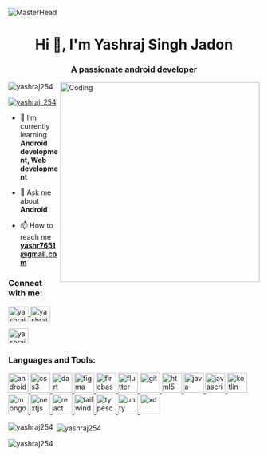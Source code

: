 ![MasterHead](https://1.bp.blogspot.com/-7A4WynwLsMw/XbBpCXG8fHI/AAAAAAAAMt4/uOa1bpLskYgrwGbllhSu2SDj_Mig8SXJQCLcBGAsYHQ/s1600/2000_600px.gif)
<h1 align="center">Hi 👋, I'm Yashraj Singh Jadon</h1>
<h3 align="center">A passionate android developer</h3>
<img align="right" alt="Coding" width="400" src="https://cdn.dribbble.com/users/1162077/screenshots/3848914/programmer.gif">
<p align="left"> <img src="https://komarev.com/ghpvc/?username=yashraj254&label=Profile%20views&color=0e75b6&style=flat" alt="yashraj254" /> </p>

<p align="left"> <a href="https://twitter.com/yashraj_254" target="blank"><img src="https://img.shields.io/twitter/follow/yashraj_254?logo=twitter&style=for-the-badge" alt="yashraj_254" /></a> </p>

- 🌱 I’m currently learning **Android development, Web development**

- 💬 Ask me about **Android**

- 📫 How to reach me **yashr7651@gmail.com**

<h3 align="left">Connect with me:</h3>
<p align="left">
  
<a href="https://twitter.com/yashraj_254" target="blank">
<img align="center" src="https://upload.wikimedia.org/wikipedia/commons/thumb/6/6f/Logo_of_Twitter.svg/1200px-Logo_of_Twitter.svg.png" alt="yashraj_254" height="30" width="40" />
</a>
  
<a href="https://linkedin.com/in/https://www.linkedin.com/in/yashraj-singh-47734b179/" target="blank">
<img align="center" src="https://img.freepik.com/free-icon/linkedin_318-187585.jpg" alt="yashraj-singh-47734b179" height="30" width="40" />
</a>

<a href="https://www.hackerrank.com/yashraj254" target="blank"><img align="center" src="https://upload.wikimedia.org/wikipedia/commons/thumb/4/40/HackerRank_Icon-1000px.png/800px-HackerRank_Icon-1000px.png" alt="yashraj254" height="30" width="40" /></a>

</p>

<h3 align="left">Languages and Tools:</h3>
<p align="left">
  
<a href="https://developer.android.com" target="_blank" rel="noreferrer"> 
<img src="https://cdn-icons-png.flaticon.com/512/888/888839.png? w=740&t=st=1690241783~exp=1690242383~hmac=438763fe1eddbe180c9180e12ef808f6d35c17126bd395c2870009faecf9fb48" alt="android" width="40" height="40"/>
</a>
  
<a href="https://www.w3schools.com/css/" target="_blank" rel="noreferrer"> 
<img src="https://cdn-icons-png.flaticon.com/512/888/888847.png?w=740&t=st=1690241903~exp=1690242503~hmac=8b9bddfdad043771e8564f689109ebac5fc4e5e7786ecd23b2a91549d752da1c" alt="css3" width="40" height="40"/> 
</a> 
  
<a href="https://dart.dev" target="_blank" rel="noreferrer"> 
<img src="https://www.vectorlogo.zone/logos/dartlang/dartlang-icon.svg" alt="dart" width="40" height="40"/> 
</a> 

<a href="https://www.figma.com/" target="_blank" rel="noreferrer"> 
<img src="https://www.vectorlogo.zone/logos/figma/figma-icon.svg" alt="figma" width="40" height="40"/> 
</a> 

<a href="https://firebase.google.com/" target="_blank" rel="noreferrer"> 
<img src="https://www.vectorlogo.zone/logos/firebase/firebase-icon.svg" alt="firebase" width="40" height="40"/> 
</a> 

<a href="https://flutter.dev" target="_blank" rel="noreferrer"> 
<img src="https://www.vectorlogo.zone/logos/flutterio/flutterio-icon.svg" alt="flutter" width="40" height="40"/> 
</a> 

<a href="https://git-scm.com/" target="_blank" rel="noreferrer"> 
<img src="https://www.vectorlogo.zone/logos/git-scm/git-scm-icon.svg" alt="git" width="40" height="40"/> 
</a> 

<a href="https://www.w3.org/html/" target="_blank" rel="noreferrer"> 
<img src="https://cdn-icons-png.flaticon.com/512/919/919827.png?w=740&t=st=1690241943~exp=1690242543~hmac=c46443552425ab4bbbbf9e6f370636d427cfcfd95f95066d52667667a60ad3b5" alt="html5" width="40" height="40"/> 
</a> 

<a href="https://www.java.com" target="_blank" rel="noreferrer"> 
<img src="https://cdn.iconscout.com/icon/free/png-512/free-java-25-226002.png?f=avif&w=256" alt="java" width="40" height="40"/> 
</a> 

<a href="https://developer.mozilla.org/en-US/docs/Web/JavaScript" target="_blank" rel="noreferrer"> 
<img src="https://img.icons8.com/?size=512&id=108784&format=png" alt="javascript" width="40" height="40"/> 
</a>

<a href="https://kotlinlang.org" target="_blank" rel="noreferrer"> 
<img src="https://www.vectorlogo.zone/logos/kotlinlang/kotlinlang-icon.svg" alt="kotlin" width="40" height="40"/> 
</a> 

<a href="https://www.mongodb.com/" target="_blank" rel="noreferrer"> 
<img src="https://miro.medium.com/v2/resize:fit:512/1*doAg1_fMQKWFoub-6gwUiQ.png" alt="mongodb" width="40" height="40"/> 
</a> 

<a href="https://nextjs.org/" target="_blank" rel="noreferrer"> 
<img src="https://testrigor.com/wp-content/uploads/2023/04/nextjs-logo-square.png" alt="nextjs" width="40" height="40"/> 
</a> 

<a href="https://reactjs.org/" target="_blank" rel="noreferrer"> 
<img src="https://upload.wikimedia.org/wikipedia/commons/thumb/a/a7/React-icon.svg/2300px-React-icon.svg.png" alt="react" width="40" height="40"/> 
</a> 

<a href="https://tailwindcss.com/" target="_blank" rel="noreferrer"> 
<img src="https://www.vectorlogo.zone/logos/tailwindcss/tailwindcss-icon.svg" alt="tailwind" width="40" height="40"/> 
</a> 

<a href="https://www.typescriptlang.org/" target="_blank" rel="noreferrer"> 
<img src="https://upload.wikimedia.org/wikipedia/commons/thumb/4/4c/Typescript_logo_2020.svg/1200px-Typescript_logo_2020.svg.png" alt="typescript" width="40" height="40"/> 
</a> 

<a href="https://unity.com/" target="_blank" rel="noreferrer"> 
<img src="https://www.vectorlogo.zone/logos/unity3d/unity3d-icon.svg" alt="unity" width="40" height="40"/> 
</a> 

<a href="https://www.adobe.com/products/xd.html" target="_blank" rel="noreferrer"> 
<img src="https://cdn.worldvectorlogo.com/logos/adobe-xd.svg" alt="xd" width="40" height="40"/> 
</a> 

</p>

<p>
<img align="left" src="https://github-readme-stats.vercel.app/api/top-langs?username=yashraj254&show_icons=true&locale=en&layout=compact" alt="yashraj254" />
</p>

<p>&nbsp;<img align="center" src="https://github-readme-stats.vercel.app/api?username=yashraj254&show_icons=true&locale=en" alt="yashraj254" /></p>

<p><img align="center" src="https://github-readme-streak-stats.herokuapp.com/?user=yashraj254&" alt="yashraj254" /></p>
